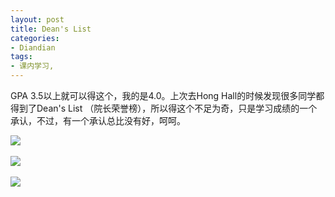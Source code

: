 ```yaml
---
layout: post
title: Dean's List
categories:
- Diandian
tags:
- 课内学习, 
---
```

<p>GPA 3.5以上就可以得这个，我的是4.0。上次去Hong Hall的时候发现很多同学都得到了Dean's List （院长荣誉榜），所以得这个不足为奇，只是学习成绩的一个承认，不过，有一个承认总比没有好，呵呵。</p>
<p><img src="http://m1.img.srcdd.com/farm4/d/2012/0627/10/42E293B6101FD873F788D791C115EB9D_B500_900_500_281.JPEG" />‍</p>
<p><img src="http://m1.img.srcdd.com/farm5/d/2012/0627/10/CA0B01C403F46D06741234452795D307_B500_900_500_281.JPEG" />‍</p>
<p><img src="http://m2.img.srcdd.com/farm5/d/2012/0627/10/20D6CA58CDEC5C4AA9DC7A5164AF8264_B500_900_500_692.JPEG" />‍<br />‍<br /><br /></p>
<p>&nbsp;</p>
<p></p>